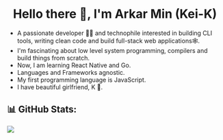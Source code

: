 <h1 align="center">
  Hello there 👋, I'm Arkar Min (Kei-K)
</h1>

- A passionate developer 🧑‍💻 and technophile interested in building CLI tools, writing clean code and build full-stack web applications🕸️.
- I'm fascinating about low level system programming, compilers and build things from scratch.
- Now, I am learning React Native and Go.
- Languages and Frameworks agnostic.
- My first programming language is JavaScript.
- I have beautiful girlfriend, K 💙.

## 📊 GitHub Stats:
![](https://github-readme-stats.vercel.app/api/top-langs/?username=Kei-K23&theme=dark&hide_border=false&include_all_commits=false&count_private=false&layout=compact)
